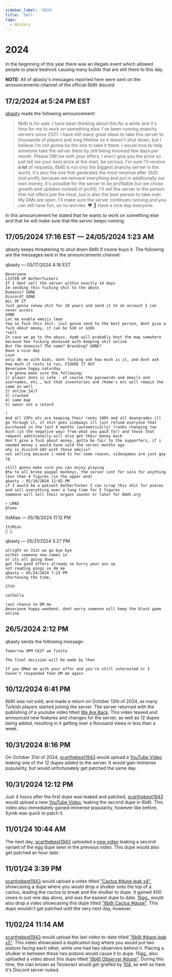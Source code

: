 ```yaml
---
sidebar_label: '2024'
title: 'Sell'
tags:
  - History
---
```


# 2024

In the beginning of this year there was an illegals event which allowed people to place bedrock causing many builds that are still there to this day.

**NOTE:** All of qbasty's messages reported here were sent on the announcements channel of the official 6b6t discord

## 17/2/2024 at 5:24 PM EST
[qbasty](../Players/qbasty.md) made the following announcement:
> 6b6t is for sale. I have been thinking about this for a while and it's time for me to work on something else. I've been running anarchy servers since 2021. I have still many great ideas to take this server to thousands of players and long lifetime so it doesn't shut down, but I believe I'm not gonna be the one to take it there. I would love to help someone take the server there by still being involved few days per month. Please DM me with your offers, I won't give you the price so just tell me your best price at the start, be serious, I'm sure I'll receive **a lot** of requests, 6b6t is not only the biggest anarchy server in the world, it's also the one that generates the most revenue after 2b2t (not profit, because we reinvest everything and put in additionally our own money, it's possible for the server to be profitable but we chose growth and updates instead of profit).
> I'll sell the server to the person that not offers just the most, but is also the best person to take over.
> My DMs are open. I'll make sure the server continues running and you can still have fun, so no worries. ❤️ 👑 Have a nice day everyone.

In this announcement he stated that he wants to work on something else and that he will make sure that the server keeps running.

## 17/05/2024 17:16 EST — 24/05/2024 1:23 AM
qbasty keeps threatening to shut down 6b6t if noone buys it.
The following are the messages sent in the announcements channel:

qbasty — 05/17/2024 4:16 EST
```
@everyone
LISTEN UP motherfuckers
If I dont sell the server within exactly 14 days
Im sending this fucking shit to the abyss
Domains? GONE
Discord? GONE
ALL OF IT
Just gonna renew shit for 10 years and send it to an account I can never access
GONE
Let me enable emojis lmao
Yea so fuck this shit, just gonna send to the best person, dont give a fuck about money, it can be $10 or $10k
*sell
In case we go to the abyss, Xymb will probably host the map somwhere because hes fucking obsessed with keeping shit online
But the domains? The name? Branding? GONE?
Have a nice day
Love
only dm me with bids, dont fucking ask how much is it, and dont ask how much it costs to run, FIGURE IT OUT
@everyone happy saturday
I'm gonna make sure the following:
1) player data is safe - of course the passwords and emails and usernames, etc., but that inventories and /home's etc will remain the same as well
2) online 24/7
3) cracked
4) same map
5) owner not a retard

!
And all VIPs etc are keeping their ranks 100% and all downgrades ill go through it, if shit goes sideways ill just refund everyone that purchased in the last 6 months (automatically) (ranks changing too much (in the negative way) from what you paid for) and those that request additionally will also get their money back
don't give a fuck about money, gotta be fair to the supporters, if i needed money i would have sold the server months ago 
why is discord GAY with these emojis?
not selling because i need to for some reason, videogames are just gay ig

still gonna make sure you can enjoy playing
Btw to all broke paypal monkeys, the server isnt for sale for anything less than 4 figures (in the upper end)
qbasty — 05/18/2024 11:02 PM
if I would be a patient motherfucker I can scrap this shit for pieces and sell everything over a long time for 5 figures
Someone will sell their organs sooner or later for 8b8t.org

💀 LMAO
@leee
```

ItsMias — 05/18/2024 11:12 PM
```
ItsMias
🚬 🐐
```

qbasty — 05/21/2024 5:27 PM
```
alright on 31st we go bye bye
either someone new comes in
or its all going down
got few good offers already so hurry your ass up
not reading pings so dm me
qbasty — 05/24/2024 7:23 PM
shortening the time,

27th

valhalla

last chance to DM me
@everyone happy weekend, dont worry someone will keep the block game online
```

## 26/5/2024 2:12 PM
qbasty sends the following message:
```
Tomorrow 9PM CEST we finito

The final decision will be made by then

If you DMed me with your offer and you're still interested or I haven't responded then DM me again
```

## 10/12/2024 6:41 PM
6b6t was not sold, and made a return on October 12th of 2024, as many Turkish players started joining the server. The server returned with the publishing of a youtube video titled [We Are Back](https://www.youtube.com/watch?v=k-yqxRJDd4c). This video teased and announced new features and changes for the server, as well as 12 dupes being added, resulting in it getting over a thousand views in less than a week.

## 10/31/2024 8:16 PM
On October 31st of 2024, [scarthebest1943](./Players/scar.md) would upload a [YouTube Video](https://www.youtube.com/watch?v=nXG5GppQag4) leaking one of the 12 dupes added to the server. It would gain immense popularity, but would unfortunately get patched the same day.

## 10/31/2024 12:12 PM
Just 4 hours after the first dupe was leaked and patched, [scarthebest1943](./Players/scar.md) would upload a new [YouTube Video](https://www.youtube.com/watch?v=EUdl7p97kpQ), leaking the second dupe in 6b6t. This video also immediately gained immense popularity, however like before, Xymb was quick to patch it.

## 11/01/24 10:44 AM
The next day, [scarthebest1943](./Players/scar.md) uploaded a [new video](https://www.youtube.com/watch?v=S5o7noV-_pg) leaking a second variant of the egg dupe seen in the previous video. This dupe would also get patched an hour later.

## 11/01/24 3:39 PM
[scarthebest1943](./Players/scar.md) would upload a video titled ["Cactus #dupe leak x4"](https://www.youtube.com/watch?v=e4shkjJxtPo), showcasing a dupe where you would drop a shulker onto the top of a cactus, leading the cactus to break and the shulker to dupe. It gained 400 views in just one day alone, and was the easiest dupe to date. [15gg_](./Players/15gg.md) would also drop a video showcasing this dupe titled ["6b6t Cactus #dupe"](https://www.youtube.com/watch?v=waFKy92R7vs). This dupe wouldn't get patched until the very next day, however.

## 11/02/24 11:14 AM

[scarthebest1943](./Players/scar.md) would upload the last video to-date titled ["6b6t #dupe leak x5"](https://www.youtube.com/watch?v=lgY0-I6XdsI). This video showcased a duplication bug where you would put two pistons facing each other, while one had two observers behind it. Placing a shulker in between these two pistons would cause it to dupe. 15gg_ also uploaded a video about this dupe titled ["6b6t Observer #dupe"](https://www.youtube.com/watch?v=GE-V23OJMtE). During this time, the clan known as Tesseract would get griefed by [104](./Groups/104.md), as well as have it's Discord server nuked.





